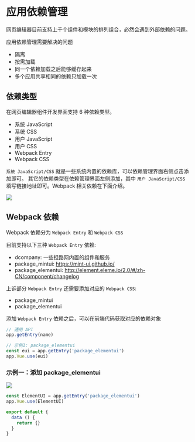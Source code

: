 
# 应用依赖管理

网页编辑器目前支持上千个组件和模块的排列组合，必然会遇到外部依赖的问题。

应用依赖管理需要解决的问题

- 隔离
- 按需加载
- 同一个依赖加载之后能够缓存起来
- 多个应用共享相同的依赖只加载一次

## 依赖类型

在网页编辑器组件开发界面支持 6 种依赖类型。

- 系统 JavaScript
- 系统 CSS
- 用户 JavaScript
- 用户 CSS
- Webpack Entry
- Webpack CSS

`系统 JavaScript/CSS` 就是一些系统内置的依赖库，可以依赖管理界面右侧点击添加即可。
其它的依赖类型在依赖管理界面左侧添加，其中 `用户 JavaScript/CSS` 填写链接地址即可。Webpack 相关依赖在下面介绍。

![](https://s2.d2scdn.com/2017/10/26/fc550fca-e8a3-4fc3-a9db-2667b8e277c5/Jietu20171026-114619.png)


## Webpack 依赖

Webpack 依赖分为 `Webpack Entry` 和 `Webpack CSS`

目前支持以下三种 `Webpack Entry` 依赖:

- dcompany: 一些担路网内置的组件和服务
- package_mintui: https://mint-ui.github.io/
- package_elementui: http://element.eleme.io/2.0/#/zh-CN/component/changelog

上诉部分 `Webpack Entry` 还需要添加对应的 `Webpack CSS`:

- package_mintui
- package_elementui

添加 `Webpack Entry` 依赖之后，可以在前端代码获取对应的依赖对象
```javascript
// 通用 API
app.getEntry(name)

// 示例1: package_elementui
const eui = app.getEntry('package_elementui')
app.Vue.use(eui)
```

### 示例一：添加 package_elementui

![](https://s2.d2scdn.com/2017/10/26/d539bbc9-df87-4a6f-a80f-6f03699a80bb/Jietu20171026-115249.png)

```javascript
const ElementUI = app.getEntry('package_elementui')
app.Vue.use(ElementUI)

export default {
  data () {
    return {}
  }
}
```
